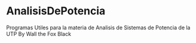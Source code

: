 # AnalisisDePotencia
 Programas Utiles para la materia de Analisis de Sistemas de Potencia de la UTP
By Wall the Fox Black